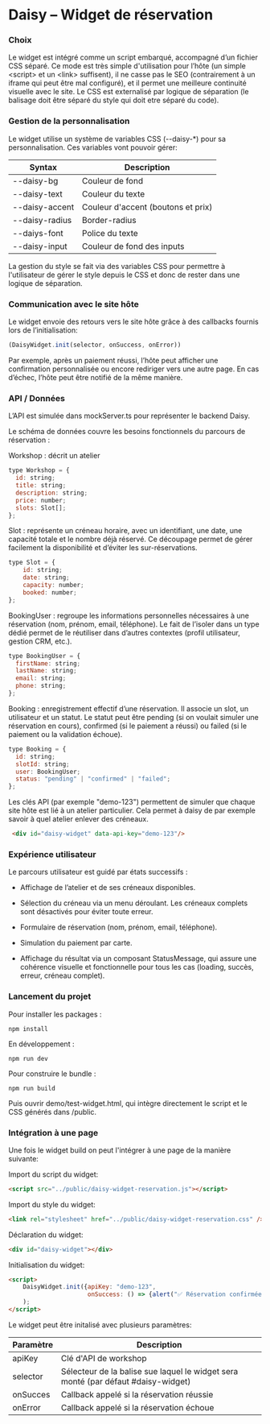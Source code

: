 # Daisy – Widget de réservation
### Choix

Le widget est intégré comme un script embarqué, accompagné d’un fichier CSS séparé. Ce mode est très simple d'utilisation pour l’hôte (un simple \<script\> et un \<link\> suffisent), il ne casse pas le SEO (contrairement à un iframe qui peut être mal configuré), et il permet une meilleure continuité visuelle avec le site. Le CSS est externalisé par logique de séparation (le balisage doit être séparé du style qui doit etre séparé du code).

### Gestion de la personnalisation

Le widget utilise un système de variables CSS (--daisy-*) pour sa personnalisation.
Ces variables vont pouvoir gérer:

| Syntax         | Description                |
|----------------|----------------------------|
| --daisy-bg     | Couleur de fond      | 
| --daisy-text   | Couleur du texte     | 
| --daisy-accent | Couleur d'accent (boutons et prix) | 
| --daisy-radius | Border-radius              | 
| --daiys-font   | Police du texte            | 
| --daisy-input  | Couleur de fond des inputs | 

La gestion du style se fait via des variables CSS pour permettre à l'utilisateur de gérer le style depuis le CSS et donc de rester dans une logique de séparation.

### Communication avec le site hôte

Le widget envoie des retours vers le site hôte grâce à des callbacks fournis lors de l’initialisation:
```js
(DaisyWidget.init(selector, onSuccess, onError))
```
Par exemple, après un paiement réussi, l’hôte peut afficher une confirmation personnalisée ou encore rediriger vers une autre page. En cas d’échec, l’hôte peut être notifié de la même manière.

### API / Données

L’API est simulée dans mockServer.ts pour représenter le backend Daisy.

Le schéma de données couvre les besoins fonctionnels du parcours de réservation :

Workshop : décrit un atelier
```js
type Workshop = {
  id: string;
  title: string;
  description: string;
  price: number;
  slots: Slot[];
};
```
Slot : représente un créneau horaire, avec un identifiant, une date, une capacité totale et le nombre déjà réservé. Ce découpage permet de gérer facilement la disponibilité et d’éviter les sur-réservations.
```js
type Slot = {
    id: string;
    date: string;
    capacity: number;
    booked: number;
};
```
BookingUser : regroupe les informations personnelles nécessaires à une réservation (nom, prénom, email, téléphone). Le fait de l’isoler dans un type dédié permet de le réutiliser dans d’autres contextes (profil utilisateur, gestion CRM, etc.).
```js
type BookingUser = {
  firstName: string;
  lastName: string;
  email: string;
  phone: string;
};
```
Booking : enregistrement effectif d’une réservation. Il associe un slot, un utilisateur et un statut. Le statut peut être pending (si on voulait simuler une réservation en cours), confirmed (si le paiement a réussi) ou failed (si le paiement ou la validation échoue).
```js
type Booking = {
  id: string;
  slotId: string;
  user: BookingUser;
  status: "pending" | "confirmed" | "failed";
};
```
Les clés API (par exemple "demo-123") permettent de simuler que chaque site hôte est lié à un atelier particulier. Cela permet à daisy de par exemple savoir à quel atelier enlever des créneaux.
```html
 <div id="daisy-widget" data-api-key="demo-123"/>
```
### Expérience utilisateur

Le parcours utilisateur est guidé par états successifs :

- Affichage de l’atelier et de ses créneaux disponibles.

- Sélection du créneau via un menu déroulant. Les créneaux complets sont désactivés pour éviter toute erreur.

- Formulaire de réservation (nom, prénom, email, téléphone).

- Simulation du paiement par carte.

- Affichage du résultat via un composant StatusMessage, qui assure une cohérence visuelle et fonctionnelle pour tous les cas (loading, succès, erreur, créneau complet).

### Lancement du projet
Pour installer les packages :
```
npm install
```
En développement :
```
npm run dev
```
Pour construire le bundle :
```
npm run build
```

Puis ouvrir demo/test-widget.html, qui intègre directement le script et le CSS générés dans /public.

### Intégration à une page
Une fois le widget build on peut l'intégrer à une page de la manière suivante:


Import du script du widget:
```html
<script src="../public/daisy-widget-reservation.js"></script>
```
Import du style du widget:
```html
<link rel="stylesheet" href="../public/daisy-widget-reservation.css" />
```
Déclaration du widget:
```html
<div id="daisy-widget"></div>
```
Initialisation du widget:
```html
<script>
    DaisyWidget.init({apiKey: "demo-123",
                      onSuccess: () => {alert("✅ Réservation confirmée ! Vous recevrez un email de confirmation sous peu.")}}
    );
</script>
```

Le widget peut être initalisé avec plusieurs paramètres:

| Paramètre | Description                                                                       |
|-----------|-----------------------------------------------------------------------------------|
| apiKey    | Clé d'API de workshop                                                             | 
| selector  | Sélecteur de la balise sue laquel le widget sera monté (par défaut #daisy-widget) | 
| onSucces  | Callback appelé si la réservation réussie                                         | 
| onError   | Callback appelé si la réservation échoue                                          |
